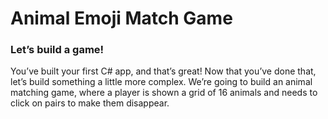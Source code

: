 # Animal Emoji Match Game

### Let’s build a game!

You’ve built your first C# app, and that’s great! Now that
you’ve done that, let’s build something a little more
complex. We’re going to build an animal matching game,
where a player is shown a grid of 16 animals and needs to
click on pairs to make them disappear.

